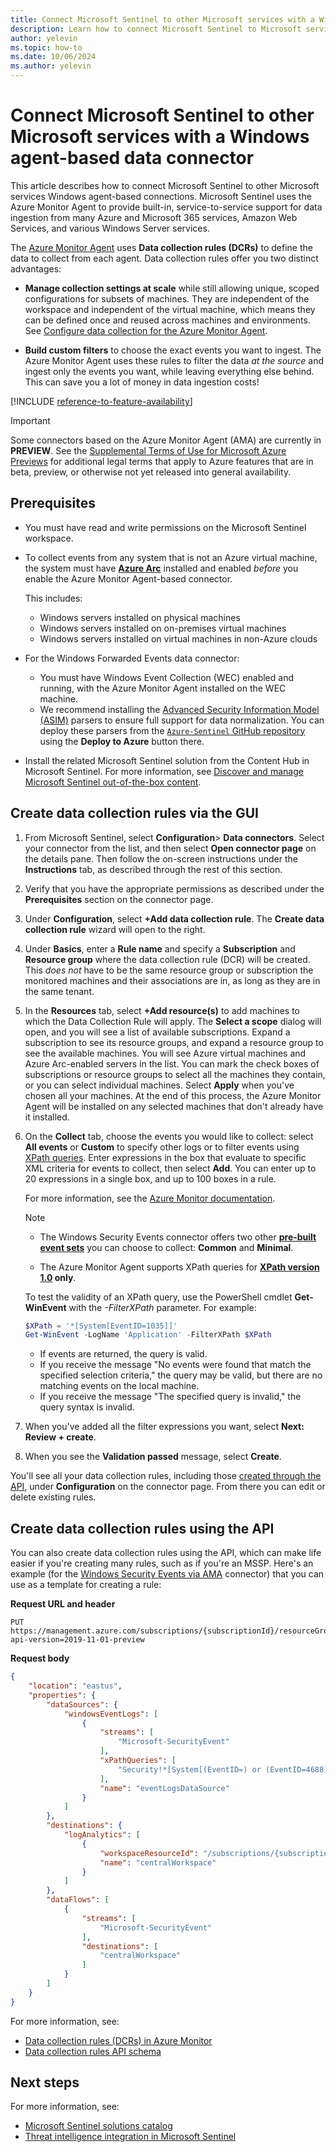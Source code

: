 ```yaml
---
title: Connect Microsoft Sentinel to other Microsoft services with a Windows agent-based data connector
description: Learn how to connect Microsoft Sentinel to Microsoft services with Windows agent-based connections.
author: yelevin
ms.topic: how-to
ms.date: 10/06/2024
ms.author: yelevin
---
```


# Connect Microsoft Sentinel to other Microsoft services with a Windows agent-based data connector

This article describes how to connect Microsoft Sentinel to other Microsoft services Windows agent-based connections. Microsoft Sentinel uses the Azure Monitor Agent to provide built-in, service-to-service support for data ingestion from many Azure and Microsoft 365 services, Amazon Web Services, and various Windows Server services.

The [Azure Monitor Agent](/azure/azure-monitor/agents/azure-monitor-agent-overview) uses **Data collection rules (DCRs)** to define the data to collect from each agent. Data collection rules offer you two distinct advantages:

- **Manage collection settings at scale** while still allowing unique, scoped configurations for subsets of machines. They are independent of the workspace and independent of the virtual machine, which means they can be defined once and reused across machines and environments. See [Configure data collection for the Azure Monitor Agent](/azure/azure-monitor/agents/azure-monitor-agent-data-collection).

- **Build custom filters** to choose the exact events you want to ingest. The Azure Monitor Agent uses these rules to filter the data *at the source* and ingest only the events you want, while leaving everything else behind. This can save you a lot of money in data ingestion costs!

[!INCLUDE [reference-to-feature-availability](includes/reference-to-feature-availability.md)]

> [!IMPORTANT]
> Some connectors based on the Azure Monitor Agent (AMA) are currently in **PREVIEW**. See the [Supplemental Terms of Use for Microsoft Azure Previews](https://azure.microsoft.com/support/legal/preview-supplemental-terms/) for additional legal terms that apply to Azure features that are in beta, preview, or otherwise not yet released into general availability.

## Prerequisites

- You must have read and write permissions on the Microsoft Sentinel workspace.

- To collect events from any system that is not an Azure virtual machine, the system must have [**Azure Arc**](/azure/azure-monitor/agents/azure-monitor-agent-manage) installed and enabled *before* you enable the Azure Monitor Agent-based connector.

  This includes:

  - Windows servers installed on physical machines
  - Windows servers installed on on-premises virtual machines
  - Windows servers installed on virtual machines in non-Azure clouds

- For the Windows Forwarded Events data connector:

    - You must have Windows Event Collection (WEC) enabled and running, with the Azure Monitor Agent installed on the WEC machine.
    - We recommend installing the [Advanced Security Information Model (ASIM)](normalization.md) parsers to ensure full support for data normalization. You can deploy these parsers from the [`Azure-Sentinel` GitHub repository](https://github.com/Azure/Azure-Sentinel/tree/master/Parsers/ASim%20WindowsEvent) using the **Deploy to Azure** button there.

 - Install the related Microsoft Sentinel solution from the Content Hub in Microsoft Sentinel. For more information, see [Discover and manage Microsoft Sentinel out-of-the-box content](sentinel-solutions-deploy.md).

## Create data collection rules via the GUI

1. From Microsoft Sentinel, select **Configuration**> **Data connectors**. Select your connector from the list, and then select **Open connector page** on the details pane. Then follow the on-screen instructions under the **Instructions** tab, as described through the rest of this section.

1. Verify that you have the appropriate permissions as described under the **Prerequisites** section on the connector page.

1. Under **Configuration**, select **+Add data collection rule**. The **Create data collection rule** wizard will open to the right.

1. Under **Basics**, enter a **Rule name** and specify a **Subscription** and **Resource group** where the data collection rule (DCR) will be created. This *does not* have to be the same resource group or subscription the monitored machines and their associations are in, as long as they are in the same tenant.

1. In the **Resources** tab, select **+Add resource(s)** to add machines to which the Data Collection Rule will apply. The **Select a scope** dialog will open, and you will see a list of available subscriptions. Expand a subscription to see its resource groups, and expand a resource group to see the available machines. You will see Azure virtual machines and Azure Arc-enabled servers in the list. You can mark the check boxes of subscriptions or resource groups to select all the machines they contain, or you can select individual machines. Select **Apply** when you've chosen all your machines. At the end of this process, the Azure Monitor Agent will be installed on any selected machines that don't already have it installed.

1. On the **Collect** tab, choose the events you would like to collect: select **All events** or **Custom** to specify other logs or to filter events using [XPath queries](/azure/azure-monitor/agents/data-collection-windows-events#filter-events-using-xpath-queries). Enter expressions in the box that evaluate to specific XML criteria for events to collect, then select **Add**. You can enter up to 20 expressions in a single box, and up to 100 boxes in a rule.

    For more information, see the [Azure Monitor documentation](/azure/azure-monitor/essentials/data-collection-rule-overview).

    > [!NOTE]
    >
    > - The Windows Security Events connector offers two other [**pre-built event sets**](windows-security-event-id-reference.md) you can choose to collect: **Common** and **Minimal**.
    >
    > - The Azure Monitor Agent supports XPath queries for **[XPath version 1.0](/windows/win32/wes/consuming-events#xpath-10-limitations) only**.

    To test the validity of an XPath query, use the PowerShell cmdlet **Get-WinEvent** with the *-FilterXPath* parameter. For example:

    ```powershell
    $XPath = '*[System[EventID=1035]]'
    Get-WinEvent -LogName 'Application' -FilterXPath $XPath
    ```

    - If events are returned, the query is valid.
    - If you receive the message "No events were found that match the specified selection criteria," the query may be valid, but there are no matching events on the local machine.
    - If you receive the message "The specified query is invalid," the query syntax is invalid.

1. When you've added all the filter expressions you want, select **Next: Review + create**.

1. When you see the **Validation passed** message, select **Create**.

You'll see all your data collection rules, including those [created through the API](#create-data-collection-rules-using-the-api), under **Configuration** on the connector page. From there you can edit or delete existing rules.

## Create data collection rules using the API

You can also create data collection rules using the API, which can make life easier if you're creating many rules, such as if you're an MSSP. Here's an example (for the [Windows Security Events via AMA](./data-connectors/windows-security-events-via-ama.md) connector) that you can use as a template for creating a rule:

**Request URL and header**

```http
PUT https://management.azure.com/subscriptions/{subscriptionId}/resourceGroups/myResourceGroup/providers/Microsoft.Insights/dataCollectionRules/myCollectionRule?api-version=2019-11-01-preview
```

**Request body**

```json
{
    "location": "eastus",
    "properties": {
        "dataSources": {
            "windowsEventLogs": [
                {
                    "streams": [
                        "Microsoft-SecurityEvent"
                    ],
                    "xPathQueries": [
                        "Security!*[System[(EventID=) or (EventID=4688) or (EventID=4663) or (EventID=4624) or (EventID=4657) or (EventID=4100) or (EventID=4104) or (EventID=5140) or (EventID=5145) or (EventID=5156)]]"
                    ],
                    "name": "eventLogsDataSource"
                }
            ]
        },
        "destinations": {
            "logAnalytics": [
                {
                    "workspaceResourceId": "/subscriptions/{subscriptionId}/resourceGroups/myResourceGroup/providers/Microsoft.OperationalInsights/workspaces/centralTeamWorkspace",
                    "name": "centralWorkspace"
                }
            ]
        },
        "dataFlows": [
            {
                "streams": [
                    "Microsoft-SecurityEvent"
                ],
                "destinations": [
                    "centralWorkspace"
                ]
            }
        ]
    }
}
```

For more information, see:

- [Data collection rules (DCRs) in Azure Monitor](/azure/azure-monitor/essentials/data-collection-rule-overview)
- [Data collection rules API schema](/rest/api/monitor/data-collection-rules)

## Next steps

For more information, see:

- [Microsoft Sentinel solutions catalog](sentinel-solutions-catalog.md)
- [Threat intelligence integration in Microsoft Sentinel](threat-intelligence-integration.md)
